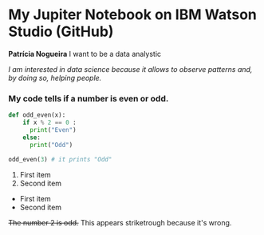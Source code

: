 # My Jupiter Notebook on IBM Watson Studio (GitHub)

**Patrícia Nogueira**
I want to be a data analystic

*I am interested in data science because it allows to observe patterns and, by doing so, helping people.*

### My code tells if a number is even or odd.



 
```python
def odd_even(x):
    if x % 2 == 0 :
      print("Even")
    else:
      print("Odd")
      
odd_even(3) # it prints "Odd"

```

1. First item 
2. Second item

- First item
- Second item

~~The number 2 is odd.~~ This appears striketrough because it's wrong.




